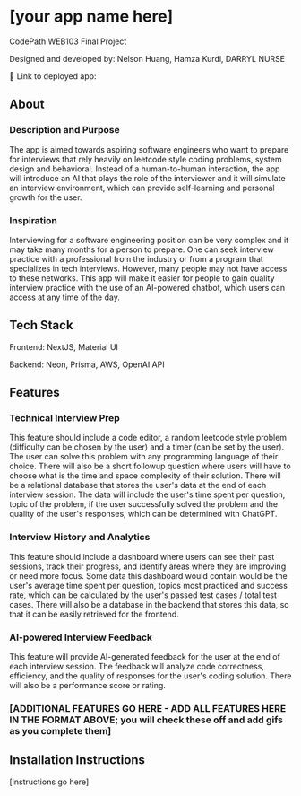 # [your app name here]

CodePath WEB103 Final Project

Designed and developed by: Nelson Huang, Hamza Kurdi, DARRYL NURSE

🔗 Link to deployed app:

## About

### Description and Purpose

The app is aimed towards aspiring software engineers who want to prepare for interviews that rely heavily on leetcode style coding problems, system design and behavioral. Instead of a human-to-human interaction, the app will introduce an AI that plays the role of the interviewer and it will simulate an interview environment, which can provide self-learning and personal growth for the user.

### Inspiration

Interviewing for a software engineering position can be very complex and it may take many months for a person to prepare. One can seek interview practice with a professional from the industry or from a program that specializes in tech interviews. However, many people may not have access to these networks. This app will make it easier for people to gain quality interview practice with the use of an AI-powered chatbot, which users can access at any time of the day.

## Tech Stack

Frontend: NextJS, Material UI

Backend: Neon, Prisma, AWS, OpenAI API

## Features

### Technical Interview Prep

This feature should include a code editor, a random leetcode style problem (difficulty can be chosen by the user) and a timer (can be set by the user). The user can solve this problem with any programming language of their choice. There will also be a short followup question where users will have to choose what is the time and space complexity of their solution. There will be a relational database that stores the user's data at the end of each interview session. The data will include the user's time spent per question, topic of the problem, if the user successfully solved the problem and the quality of the user's responses, which can be determined with ChatGPT.

### Interview History and Analytics

This feature should include a dashboard where users can see their past sessions, track their progress, and identify areas where they are improving or need more focus. Some data this dashboard would contain would be the user's average time spent per question, topics most practiced and success rate, which can be calculated by the user's passed test cases / total test cases. There will also be a database in the backend that stores this data, so that it can be easily retrieved for the frontend.

### AI-powered Interview Feedback

This feature will provide AI-generated feedback for the user at the end of each interview session. The feedback will analyze code correctness, efficiency, and the quality of responses for the user's coding solution. There will also be a performance score or rating.

### [ADDITIONAL FEATURES GO HERE - ADD ALL FEATURES HERE IN THE FORMAT ABOVE; you will check these off and add gifs as you complete them]

## Installation Instructions

[instructions go here]
